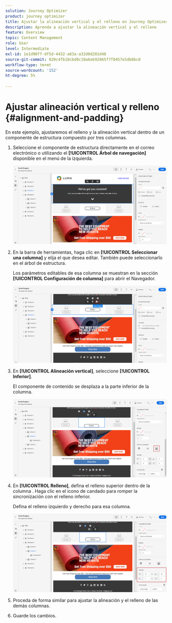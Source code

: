 ```yaml
---
solution: Journey Optimizer
product: journey optimizer
title: Ajustar la alineación vertical y el relleno en Journey Optimizer
description: Aprenda a ajustar la alineación vertical y el relleno
feature: Overview
topic: Content Management
role: User
level: Intermediate
exl-id: 1e1d90ff-df5d-4432-a63a-a32d0d281d48
source-git-commit: 020c4fb18cbd0c10a6eb92865f7f0457e5db8bc0
workflow-type: tm+mt
source-wordcount: '152'
ht-degree: 5%

---
```


# Ajustar alineación vertical y relleno {#alignment-and-padding}

En este ejemplo, ajustaremos el relleno y la alineación vertical dentro de un componente de estructura compuesto por tres columnas.

1. Seleccione el componente de estructura directamente en el correo electrónico o utilizando el **[!UICONTROL Árbol de navegación]** disponible en el menú de la izquierda.

   ![](assets/alignment_1.png)

1. En la barra de herramientas, haga clic en **[!UICONTROL Seleccionar una columna]** y elija el que desea editar. También puede seleccionarlo en el árbol de estructura.

   Los parámetros editables de esa columna se muestran en la sección **[!UICONTROL Configuración de columna]** para abrir el Navegador.

   ![](assets/alignment_2.png)

1. En **[!UICONTROL Alineación vertical]**, seleccione **[!UICONTROL Inferior]**.

   El componente de contenido se desplaza a la parte inferior de la columna.

   ![](assets/alignment_3.png)

1. En **[!UICONTROL Relleno]**, defina el relleno superior dentro de la columna . Haga clic en el icono de candado para romper la sincronización con el relleno inferior.

   Defina el relleno izquierdo y derecho para esa columna.

   ![](assets/alignment_4.png)

1. Proceda de forma similar para ajustar la alineación y el relleno de las demás columnas.

1. Guarde los cambios.
